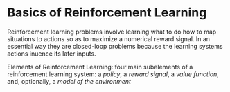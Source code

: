 # Basics of Reinforcement Learning

 Reinforcement learning problems involve learning what to do how to map situations to actions so as to maximize a numerical reward signal. In an essential way they are closed-loop problems because the learning systems actions inuence its later inputs.

 Elements of Reinforcement Learning:  four main subelements of a reinforcement learning system: a *policy*, a *reward signal*, a *value function*, and, optionally, a *model of the environment*
